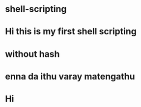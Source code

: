 # shell-scripting
# Hi this is my first shell scripting 
# without hash
# enna da ithu varay matengathu
# Hi